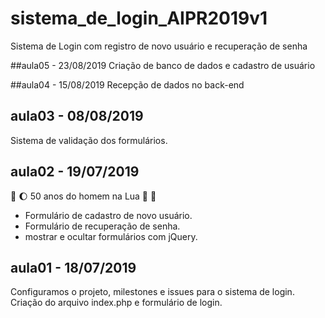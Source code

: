 # sistema_de_login_AIPR2019v1
Sistema de Login com registro de novo usuário e recuperação de senha

##aula05 - 23/08/2019
Criação de banco de dados e cadastro de usuário

##aula04 - 15/08/2019
Recepção de dados no back-end

## aula03 - 08/08/2019

Sistema de validação dos formulários.

## aula02 - 19/07/2019 
:rocket: :moon: 50 anos do homem na Lua 🌝 🌚

* Formulário de cadastro de novo usuário.
* Formulário de recuperação de senha.
* mostrar e ocultar formulários com jQuery.

## aula01 - 18/07/2019
Configuramos o projeto, milestones e issues para o sistema de login.
Criação do arquivo index.php e formulário de login.

